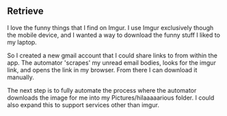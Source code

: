 ## Retrieve

I love the funny things that I find on Imgur. I use Imgur exclusively though the mobile device, and I wanted a way to download the funny stuff I liked to my laptop.

So I created a new gmail account that I could share links to from within the app. The automator 'scrapes' my unread email bodies, looks for the imgur link, and opens the link in my browser. From there I can download it manually.

The next step is to fully automate the process where the automator downloads the image for me into my Pictures/hilaaaaarious folder. I could also expand this to support services other than imgur.
